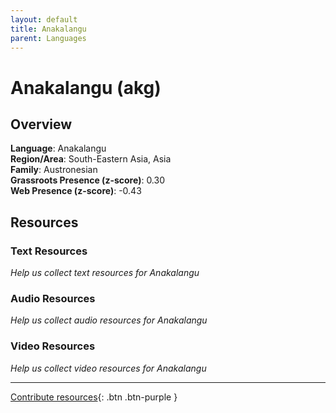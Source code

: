 ```yaml
---
layout: default
title: Anakalangu
parent: Languages
---
```


# Anakalangu (akg)

## Overview

**Language**: Anakalangu  
**Region/Area**: South-Eastern Asia, Asia  
**Family**: Austronesian  
**Grassroots Presence (z-score)**: 0.30  
**Web Presence (z-score)**: -0.43  

## Resources

### Text Resources
*Help us collect text resources for Anakalangu*

### Audio Resources
*Help us collect audio resources for Anakalangu*

### Video Resources
*Help us collect video resources for Anakalangu*

---

[Contribute resources](https://forms.office.com/e/1SfLJx3u1r){: .btn .btn-purple }
